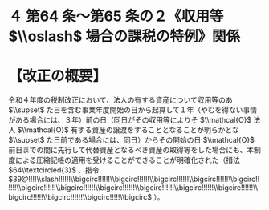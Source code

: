 # ４ 第64 条～第65 条の２《収用等 $\\oslash$ 場合の課税の特例》関係

# 【改正の概要】

令和４年度の税制改正において、法人の有する資産について収用等のあ $\\supset$ た日を含む事業年度開始の日から起算して１年（やむを得ない事情がある場合には、３年）前の日（同日がその収用等によりそ $\\mathcal{O}$ 法人 $\\mathcal{O}$ 有する資産の譲渡をすることとなることが明らかとな $\\supset$ た日前である場合には、同日）からその開始の日 $\\mathcal{O}$ 前日までの間に先行して代替資産となるべき資産の取得等をした場合にも、本制度による圧縮記帳の適用を受けることができることが明確化された（措法 $64\\textcircled{3}$ 、措令 $39@!!!!\\slash!!!!!!\\bigcirc!!!!!!\\bigcirc!!!!!!\\bigcirc!!!!!!\\bigcirc!!!!!!\\bigcirc!!!!!!\\bigcirc!!!!!!\\bigcirc!!!!!!\\bigcirc!!!!!!\\bigcirc!!!!!!\\bigcirc!!!!!!\\bigcirc!!!!!!\\bigcirc!!!!!!\\bigcirc!!!!!!\\bigcirc!!!!!\\bigcirc$ ）。